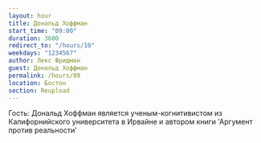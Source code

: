 ```yaml
---
layout: hour
title: Дональд Хоффман
start_time: "09:00"
duration: 3600
redirect_to: "/hours/10"
weekdays: "1234567"
author: Лекс Фридман
guest: Дональд Хоффман
permalink: /hours/09
location: Бостон
section: Reupload
---
```


Гость: Дональд Хоффман является ученым-когнитивистом из Калифорнийского университета в Ирвайне и автором книги 'Аргумент против реальности'
